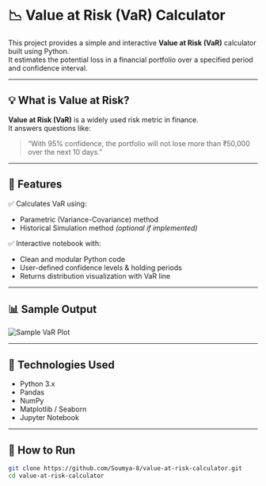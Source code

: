 # 📉 Value at Risk (VaR) Calculator

This project provides a simple and interactive **Value at Risk (VaR)** calculator built using Python.  
It estimates the potential loss in a financial portfolio over a specified period and confidence interval.

---

## 💡 What is Value at Risk?

**Value at Risk (VaR)** is a widely used risk metric in finance.  
It answers questions like:

> “With 95% confidence, the portfolio will not lose more than ₹50,000 over the next 10 days.”

---

## 🔧 Features

✅ Calculates VaR using:
- Parametric (Variance-Covariance) method  
- Historical Simulation method *(optional if implemented)*

✅ Interactive notebook with:
- Clean and modular Python code
- User-defined confidence levels & holding periods
- Returns distribution visualization with VaR line

---

## 📊 Sample Output

![Sample VaR Plot](images/var_sample_plot.png)

---

## 🧰 Technologies Used

- Python 3.x  
- Pandas  
- NumPy  
- Matplotlib / Seaborn  
- Jupyter Notebook  

---

## 🚀 How to Run

```bash
git clone https://github.com/Soumya-8/value-at-risk-calculator.git
cd value-at-risk-calculator
